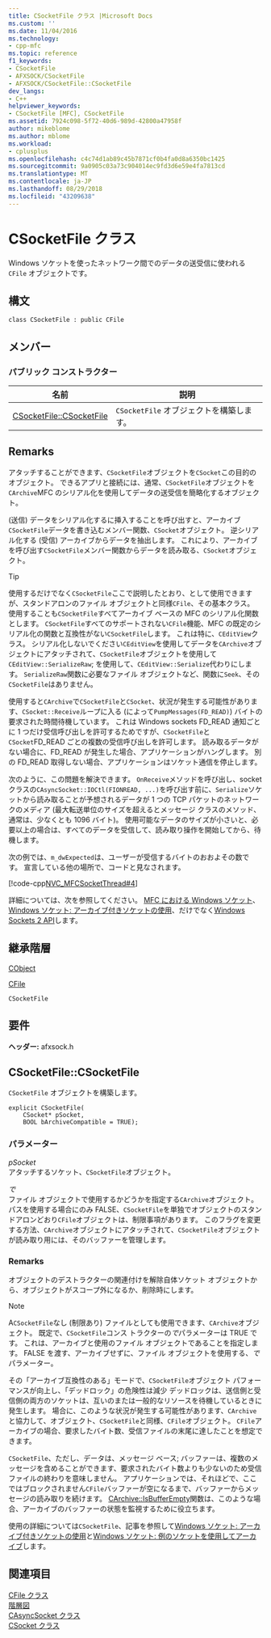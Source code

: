 ```yaml
---
title: CSocketFile クラス |Microsoft Docs
ms.custom: ''
ms.date: 11/04/2016
ms.technology:
- cpp-mfc
ms.topic: reference
f1_keywords:
- CSocketFile
- AFXSOCK/CSocketFile
- AFXSOCK/CSocketFile::CSocketFile
dev_langs:
- C++
helpviewer_keywords:
- CSocketFile [MFC], CSocketFile
ms.assetid: 7924c098-5f72-40d6-989d-42800a47958f
author: mikeblome
ms.author: mblome
ms.workload:
- cplusplus
ms.openlocfilehash: c4c74d1ab89c45b7871cf0b4fa0d8a6350bc1425
ms.sourcegitcommit: 9a0905c03a73c904014ec9fd3d6e59e4fa7813cd
ms.translationtype: MT
ms.contentlocale: ja-JP
ms.lasthandoff: 08/29/2018
ms.locfileid: "43209638"
---
```

# <a name="csocketfile-class"></a>CSocketFile クラス
Windows ソケットを使ったネットワーク間でのデータの送受信に使われる `CFile` オブジェクトです。  
  
## <a name="syntax"></a>構文  
  
```  
class CSocketFile : public CFile  
```  
  
## <a name="members"></a>メンバー  
  
### <a name="public-constructors"></a>パブリック コンストラクター  
  
|名前|説明|  
|----------|-----------------|  
|[CSocketFile::CSocketFile](#csocketfile)|`CSocketFile` オブジェクトを構築します。|  
  
## <a name="remarks"></a>Remarks  
 アタッチすることができます、`CSocketFile`オブジェクトを`CSocket`この目的のオブジェクト。 できるアプリと接続には、通常、`CSocketFile`オブジェクトを`CArchive`MFC のシリアル化を使用してデータの送受信を簡略化するオブジェクト。  
  
 (送信) データをシリアル化するに挿入することを呼び出すと、アーカイブ`CSocketFile`データを書き込むメンバー関数、`CSocket`オブジェクト。 逆シリアル化する (受信) アーカイブからデータを抽出します。 これにより、アーカイブを呼び出す`CSocketFile`メンバー関数からデータを読み取る、`CSocket`オブジェクト。  
  
> [!TIP]
>  使用するだけでなく`CSocketFile`ここで説明したとおり、として使用できますが、スタンドアロンのファイル オブジェクトと同様`CFile`、その基本クラス。 使用することも`CSocketFile`すべてアーカイブ ベースの MFC のシリアル化関数とします。 `CSocketFile`すべてのサポートされない`CFile`機能、MFC の既定のシリアル化の関数と互換性がない`CSocketFile`します。 これは特に、`CEditView`クラス。 シリアル化しないでください`CEditView`を使用してデータを`CArchive`オブジェクトにアタッチされて、`CSocketFile`オブジェクトを使用して`CEditView::SerializeRaw`; を使用して、`CEditView::Serialize`代わりにします。 `SerializeRaw`関数に必要なファイル オブジェクトなど、関数に`Seek`、その`CSocketFile`はありません。  
  
 使用すると`CArchive`で`CSocketFile`と`CSocket`、状況が発生する可能性があります、`CSocket::Receive`ループに入る (によって`PumpMessages(FD_READ)`) バイトの要求された時間待機しています。 これは Windows sockets FD_READ 通知ごとに 1 つだけ受信呼び出しを許可するためですが、`CSocketFile`と`CSocket`FD_READ ごとの複数の受信呼び出しを許可します。 読み取るデータがない場合に、FD_READ が発生した場合、アプリケーションがハングします。 別の FD_READ 取得しない場合、アプリケーションはソケット通信を停止します。  
  
 次のように、この問題を解決できます。 `OnReceive`メソッドを呼び出し、socket クラスの`CAsyncSocket::IOCtl(FIONREAD, ...)`を呼び出す前に、`Serialize`ソケットから読み取ることが予想されるデータが 1 つの TCP パケットのネットワークのメディア (最大転送単位のサイズを超えるとメッセージ クラスのメソッド、通常は、少なくとも 1096 バイト)。 使用可能なデータのサイズが小さいと、必要以上の場合は、すべてのデータを受信して、読み取り操作を開始してから、待機します。  
  
 次の例では、`m_dwExpected`は、ユーザーが受信するバイトのおおよその数です。 宣言している他の場所で、コードと見なされます。  
  
 [!code-cpp[NVC_MFCSocketThread#4](../../mfc/reference/codesnippet/cpp/csocketfile-class_1.cpp)]  
  
 詳細については、次を参照してください。 [MFC における Windows ソケット](../../mfc/windows-sockets-in-mfc.md)、 [Windows ソケット: アーカイブ付きソケットの使用](../../mfc/windows-sockets-using-sockets-with-archives.md)、だけでなく[Windows Sockets 2 API](/windows/desktop/WinSock/windows-sockets-start-page-2)します。  
  
## <a name="inheritance-hierarchy"></a>継承階層  
 [CObject](../../mfc/reference/cobject-class.md)  
  
 [CFile](../../mfc/reference/cfile-class.md)  
  
 `CSocketFile`  
  
## <a name="requirements"></a>要件  
 **ヘッダー:** afxsock.h  
  
##  <a name="csocketfile"></a>  CSocketFile::CSocketFile  
 `CSocketFile` オブジェクトを構築します。  
  
```  
explicit CSocketFile(
    CSocket* pSocket,  
    BOOL bArchiveCompatible = TRUE);
```  
  
### <a name="parameters"></a>パラメーター  
 *pSocket*  
 アタッチするソケット、`CSocketFile`オブジェクト。  
  
 *で*  
 ファイル オブジェクトで使用するかどうかを指定する`CArchive`オブジェクト。 パスを使用する場合にのみ FALSE、`CSocketFile`を単独でオブジェクトのスタンドアロンどおり`CFile`オブジェクトは、制限事項があります。 このフラグを変更する方法、`CArchive`オブジェクトにアタッチされて、`CSocketFile`オブジェクトが読み取り用には、そのバッファーを管理します。  
  
### <a name="remarks"></a>Remarks  
 オブジェクトのデストラクターの関連付けを解除自体ソケット オブジェクトから、オブジェクトがスコープ外になるか、削除時にします。  
  
> [!NOTE]
>  A`CSocketFile`なし (制限あり) ファイルとしても使用できます、`CArchive`オブジェクト。 既定で、`CSocketFile`コンス トラクターの*で*パラメーターは TRUE です。 これは、アーカイブと使用のファイル オブジェクトであることを指定します。 FALSE を渡す、アーカイブせずに、ファイル オブジェクトを使用する、*で*パラメーター。  
  
 その「アーカイブ互換性のある」モードで、`CSocketFile`オブジェクト パフォーマンスが向上し、「デッドロック」の危険性は減少 デッドロックは、送信側と受信側の両方のソケットは、互いのまたは一般的なリソースを待機しているときに発生します。 場合に、このような状況が発生する可能性があります、`CArchive`と協力して、オブジェクト、`CSocketFile`と同様、`CFile`オブジェクト。 `CFile`アーカイブの場合、要求したバイト数、受信ファイルの末尾に達したことを想定できます。  
  
 `CSocketFile`、ただし、データは、メッセージ ベース; バッファーは、複数のメッセージを含めることができます、要求されたバイト数よりも少ないのため受信ファイルの終わりを意味しません。 アプリケーションでは、それほどで、ここではブロックされません`CFile`バッファーが空になるまで、バッファーからメッセージの読み取りを続けます。 [CArchive::IsBufferEmpty](../../mfc/reference/carchive-class.md#isbufferempty)関数は、このような場合、アーカイブのバッファーの状態を監視するために役立ちます。  
  
 使用の詳細については`CSocketFile`、記事を参照して[Windows ソケット: アーカイブ付きソケットの使用](../../mfc/windows-sockets-using-sockets-with-archives.md)と[Windows ソケット: 例のソケットを使用してアーカイブ](../../mfc/windows-sockets-example-of-sockets-using-archives.md)します。  
  
## <a name="see-also"></a>関連項目  
 [CFile クラス](../../mfc/reference/cfile-class.md)   
 [階層図](../../mfc/hierarchy-chart.md)   
 [CAsyncSocket クラス](../../mfc/reference/casyncsocket-class.md)   
 [CSocket クラス](../../mfc/reference/csocket-class.md)
